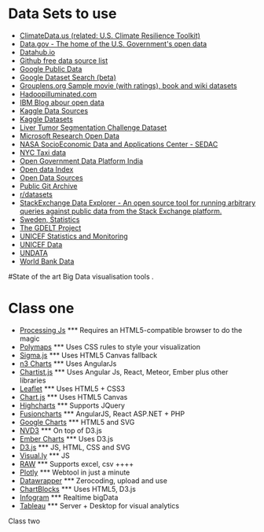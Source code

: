 # Data Sets to use

- [ClimateData.us (related: U.S. Climate Resilience Toolkit)](http://www.climatedata.us/)
- [Data.gov - The home of the U.S. Government's open data](https://catalog.data.gov/dataset)
- [Datahub.io](https://datahub.io/)
- [Github free data source list](http://www.datasciencecentral.com/profiles/blogs/great-github-list-of-public-data-sets)
- [Google Public Data](http://www.google.com/publicdata/directory)
- [Google Dataset Search (beta)](https://toolbox.google.com/datasetsearch)
- [Grouplens.org Sample movie (with ratings), book and wiki datasets](https://grouplens.org/datasets/)
- [Hadoopilluminated.com](http://hadoopilluminated.com/hadoop_illuminated/Public_Bigdata_Sets.html)
- [IBM Blog abour open data](http://www.datasciencecentral.com/profiles/blogs/the-free-big-data-sources-everyone-should-know)
- [Kaggle Data Sources](https://www.kaggle.com/wiki/DataSources)
- [Kaggle Datasets](https://www.kaggle.com/datasets)
- [Liver Tumor Segmentation Challenge Dataset](http://www.lits-challenge.com/)
- [Microsoft Research Open Data](https://msropendata.com/)
- [NASA SocioEconomic Data and Applications Center - SEDAC](http://sedac.ciesin.columbia.edu/)
- [NYC Taxi data](http://chriswhong.github.io/nyctaxi/)
- [Open Government Data Platform India](https://data.gov.in/)
- [Open data Index](http://index.okfn.org/)
- [Open Data Sources](https://github.com/datasciencemasters/data)
- [Public Git Archive](https://github.com/src-d/datasets/tree/master/PublicGitArchive)
- [r/datasets](https://www.reddit.com/r/datasets/)
- [StackExchange Data Explorer - An open source tool for running arbitrary queries against public data from the Stack Exchange platform.](http://data.stackexchange.com/)
- [Sweden, Statistics](http://www.scb.se/en/)
- [The GDELT Project](http://gdeltproject.org/)
- [UNICEF Statistics and Monitoring](https://www.unicef.org/statistics/index_24287.html)
- [UNICEF Data](https://data.unicef.org/)
- [UNDATA](http://data.un.org/)
- [World Bank Data](http://data.worldbank.org/)

#State of the art Big Data visualisation tools
.

# Class one
- [Processing Js](http://processingjs.org/) *** Requires an HTML5-compatible browser to do the magic
- [Polymaps](http://polymaps.org/) *** Uses CSS rules to style your visualization
- [Sigma.js](http://sigmajs.org/) *** Uses HTML5 Canvas fallback
- [n3 Charts](https://github.com/n3-charts) *** Uses AngularJs
- [Chartist.js](https://gionkunz.github.io/chartist-js/) *** Uses Angular Js, React, Meteor, Ember plus other libraries
- [Leaflet](http://leafletjs.com/) *** Uses HTML5 + CSS3
- [Chart.js](http://www.chartjs.org/) *** Uses HTML5 Canvas
- [Highcharts](https://www.highcharts.com/) *** Supports JQuery
- [Fusioncharts](http://www.fusioncharts.com/) *** AngularJS, React ASP.NET + PHP
- [Google Charts](https://developers.google.com/chart/) *** HTML5 and SVG
- [NVD3](http://nvd3.org/) *** On top of D3.js
- [Ember Charts](http://addepar.github.io/ember-charts/) *** Uses D3.js
- [D3.js](http://d3js.org/) *** JS, HTML, CSS and SVG
- [Visual.ly](http://visual.ly/) *** JS
- [RAW](http://raw.densitydesign.org/) *** Supports excel, csv ++++
- [Plotly](https://plot.ly/) *** Webtool in just a minute
- [Datawrapper](https://datawrapper.de/) *** Zerocoding, upload and use
- [ChartBlocks](http://www.chartblocks.com/en/) *** Uses HTML5, D3.js
- [Infogram](https://infogr.am/) *** Realtime bigData
- [Tableau](http://www.tableau.com/) *** Server + Desktop for visual analytics

Class two


